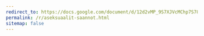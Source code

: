 ```yaml
---
redirect_to: https://docs.google.com/document/d/12d2vMP_9S7XJVcMChp7S78VBk53TnjTa3HOqQjC_JY0/
permalink: /r/aseksuaalit-saannot.html
sitemap: false
---
```

